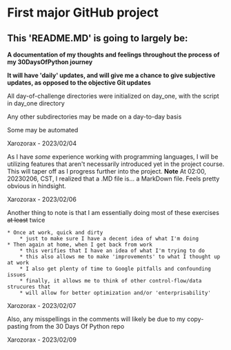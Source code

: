 # First major GitHub project

## This 'README.MD' is going to largely be:
**A documentation of my thoughts and feelings throughout the process of my 30DaysOfPython journey**

**It will have 'daily' updates, and will give me a chance to give subjective updates, as opposed to the objective Git updates**

All day-of-challenge directories were initialized on day_one, with the script in day_one directory

Any other subdirectories may be made on a day-to-day basis

Some may be automated

Xarozorax - 2023/02/04


As I have *some* experience working with programming languages, I will be utilizing features
that aren't necessarily introduced yet in the project course. This will taper off as I 
progress further into the project. **Note** At 02:00, 20230206, CST, I realized that a
.MD file is... a MarkDown file. Feels pretty obvious in hindsight.

Xarozorax - 2023/02/06


Another thing to note is that I am essentially doing most of these exercises ~~at least~~ twice

    * Once at work, quick and dirty
        * just to make sure I have a decent idea of what I'm doing
    * Then again at home, when I get back from work
        * this verifies that I have an idea of what I'm trying to do
        * this also allows me to make 'improvements' to what I thought up at work
        * I also get plenty of time to Google pitfalls and confounding issues
        * finally, it allows me to think of other control-flow/data strucures that 
        * will allow for better optimization and/or 'enterprisability'

Xarozorax - 2023/02/07

Also, any misspellings in the comments will likely be due to my copy-pasting from the 30 Days Of Python repo

Xarozorax - 2023/02/09